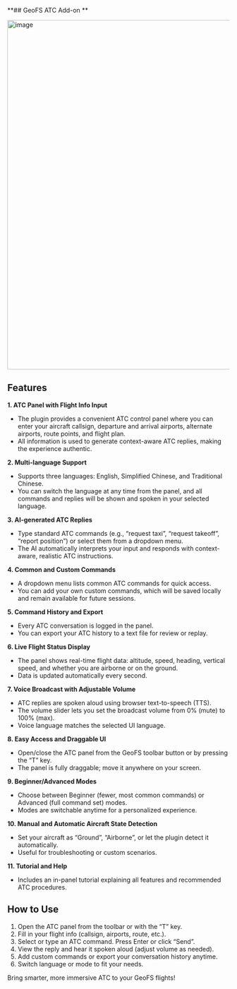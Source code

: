 **## GeoFS ATC Add-on **



<img width="717" height="792" alt="image" src="https://github.com/user-attachments/assets/bb7d7a33-9c75-4374-ad8f-d7632c6ba4b4" />




## Features

**1. ATC Panel with Flight Info Input**  
- The plugin provides a convenient ATC control panel where you can enter your aircraft callsign, departure and arrival airports, alternate airports, route points, and flight plan.
- All information is used to generate context-aware ATC replies, making the experience authentic.

**2. Multi-language Support**  
- Supports three languages: English, Simplified Chinese, and Traditional Chinese.
- You can switch the language at any time from the panel, and all commands and replies will be shown and spoken in your selected language.

**3. AI-generated ATC Replies**  
- Type standard ATC commands (e.g., “request taxi”, “request takeoff”, “report position”) or select them from a dropdown menu.
- The AI automatically interprets your input and responds with context-aware, realistic ATC instructions.

**4. Common and Custom Commands**  
- A dropdown menu lists common ATC commands for quick access.
- You can add your own custom commands, which will be saved locally and remain available for future sessions.

**5. Command History and Export**  
- Every ATC conversation is logged in the panel.
- You can export your ATC history to a text file for review or replay.

**6. Live Flight Status Display**  
- The panel shows real-time flight data: altitude, speed, heading, vertical speed, and whether you are airborne or on the ground.
- Data is updated automatically every second.

**7. Voice Broadcast with Adjustable Volume**  
- ATC replies are spoken aloud using browser text-to-speech (TTS).
- The volume slider lets you set the broadcast volume from 0% (mute) to 100% (max).
- Voice language matches the selected UI language.

**8. Easy Access and Draggable UI**  
- Open/close the ATC panel from the GeoFS toolbar button or by pressing the “T” key.
- The panel is fully draggable; move it anywhere on your screen.

**9. Beginner/Advanced Modes**  
- Choose between Beginner (fewer, most common commands) or Advanced (full command set) modes.
- Modes are switchable anytime for a personalized experience.

**10. Manual and Automatic Aircraft State Detection**  
- Set your aircraft as “Ground”, “Airborne”, or let the plugin detect it automatically.
- Useful for troubleshooting or custom scenarios.

**11. Tutorial and Help**  
- Includes an in-panel tutorial explaining all features and recommended ATC procedures.

## How to Use

1. Open the ATC panel from the toolbar or with the “T” key.
2. Fill in your flight info (callsign, airports, route, etc.).
3. Select or type an ATC command. Press Enter or click “Send”.
4. View the reply and hear it spoken aloud (adjust volume as needed).
5. Add custom commands or export your conversation history anytime.
6. Switch language or mode to fit your needs.



Bring smarter, more immersive ATC to your GeoFS flights!
